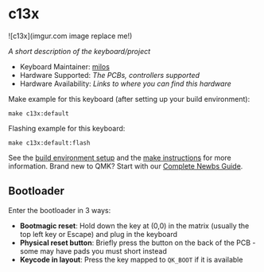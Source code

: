 # c13x

![c13x](imgur.com image replace me!)

*A short description of the keyboard/project*

* Keyboard Maintainer: [milos](https://github.com/miloslalic19)
* Hardware Supported: *The PCBs, controllers supported*
* Hardware Availability: *Links to where you can find this hardware*

Make example for this keyboard (after setting up your build environment):

    make c13x:default

Flashing example for this keyboard:

    make c13x:default:flash

See the [build environment setup](https://docs.qmk.fm/#/getting_started_build_tools) and the [make instructions](https://docs.qmk.fm/#/getting_started_make_guide) for more information. Brand new to QMK? Start with our [Complete Newbs Guide](https://docs.qmk.fm/#/newbs).

## Bootloader

Enter the bootloader in 3 ways:

* **Bootmagic reset**: Hold down the key at (0,0) in the matrix (usually the top left key or Escape) and plug in the keyboard
* **Physical reset button**: Briefly press the button on the back of the PCB - some may have pads you must short instead
* **Keycode in layout**: Press the key mapped to `QK_BOOT` if it is available
